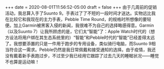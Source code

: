 +++
date = 2020-08-01T11:56:52-05:00
draft = false
+++
由于几周前的促销活动，我总算入手了Suunto 9。手表过了了不短的一段时间才送达。实物远比我在比较它和我现在的主力手表，Pebble Time Round，的规格时所想像的要轻便。加上Garmin被黑客入侵的新闻，我很难不为自己的选择略感得意。Garmin（以及Suunto 7）让我所顾虑的是，它们太“智能”了：Apple Watch时代的（想方设法将用户绑在其生态系统里的）“智能”和Pebble时代的“智能”已经差得太远了。我想要添置的只是一件用于跑步的专用设备，类似骑行电脑，而Suunto 9相当符合这一需求。Pebble仍然是我日常佩戴和接受通知的选择。由于疫情，我还没有戴着新手表跑过步，不过至少我已经用它跟踪了过去几天的睡眠状况——睡觉不也算是运动嘛！
